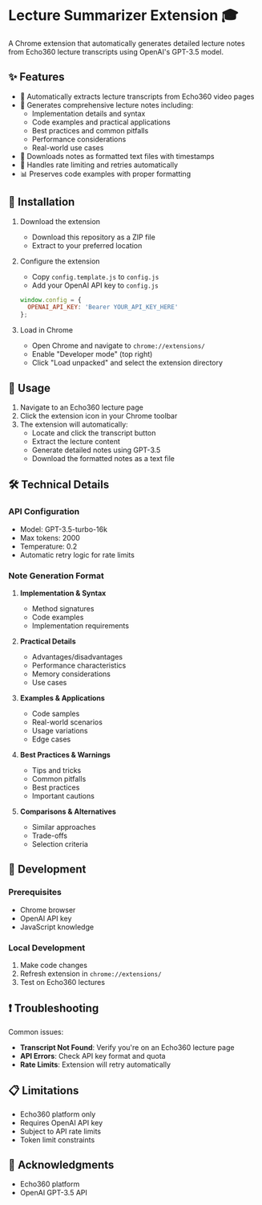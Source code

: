 # Lecture Summarizer Extension 🎓

A Chrome extension that automatically generates detailed lecture notes from Echo360 lecture transcripts using OpenAI's GPT-3.5 model.

## ✨ Features

- 📝 Automatically extracts lecture transcripts from Echo360 video pages
- 🤖 Generates comprehensive lecture notes including:
  - Implementation details and syntax
  - Code examples and practical applications
  - Best practices and common pitfalls
  - Performance considerations
  - Real-world use cases
- 💾 Downloads notes as formatted text files with timestamps
- 🔄 Handles rate limiting and retries automatically
- 📊 Preserves code examples with proper formatting

## 🚀 Installation

1. Download the extension
   - Download this repository as a ZIP file
   - Extract to your preferred location

2. Configure the extension
   - Copy `config.template.js` to `config.js`
   - Add your OpenAI API key to `config.js`
   ```javascript
   window.config = {
     OPENAI_API_KEY: 'Bearer YOUR_API_KEY_HERE'
   };
   ```

3. Load in Chrome
   - Open Chrome and navigate to `chrome://extensions/`
   - Enable "Developer mode" (top right)
   - Click "Load unpacked" and select the extension directory

## 📖 Usage

1. Navigate to an Echo360 lecture page
2. Click the extension icon in your Chrome toolbar
3. The extension will automatically:
   - Locate and click the transcript button
   - Extract the lecture content
   - Generate detailed notes using GPT-3.5
   - Download the formatted notes as a text file

## 🛠️ Technical Details

### API Configuration
- Model: GPT-3.5-turbo-16k
- Max tokens: 2000
- Temperature: 0.2
- Automatic retry logic for rate limits

### Note Generation Format
1. **Implementation & Syntax**
   - Method signatures
   - Code examples
   - Implementation requirements

2. **Practical Details**
   - Advantages/disadvantages
   - Performance characteristics
   - Memory considerations
   - Use cases

3. **Examples & Applications**
   - Code samples
   - Real-world scenarios
   - Usage variations
   - Edge cases

4. **Best Practices & Warnings**
   - Tips and tricks
   - Common pitfalls
   - Best practices
   - Important cautions

5. **Comparisons & Alternatives**
   - Similar approaches
   - Trade-offs
   - Selection criteria

## 🔧 Development

### Prerequisites
- Chrome browser
- OpenAI API key
- JavaScript knowledge

### Local Development
1. Make code changes
2. Refresh extension in `chrome://extensions/`
3. Test on Echo360 lectures

## ❗ Troubleshooting

Common issues:
- **Transcript Not Found**: Verify you're on an Echo360 lecture page
- **API Errors**: Check API key format and quota
- **Rate Limits**: Extension will retry automatically

## 📋 Limitations

- Echo360 platform only
- Requires OpenAI API key
- Subject to API rate limits
- Token limit constraints

## 🙏 Acknowledgments

- Echo360 platform
- OpenAI GPT-3.5 API

